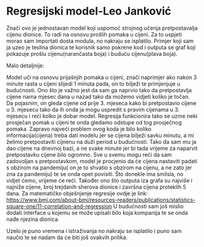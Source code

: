# Regresijski model-Leo Janković 

Znači ovo je jednostavan model koji uspomoć strojnog učenja pretpostavalja cijenu dionice. To radi na osnovu prošlih pomaka u cijeni. 
Za to uspjeti morao sam importati dosta modula, no nakraju se isplatilo. Primjer koji sam ja uzeo je teslina dionica te korisnik samo pokrene kod i outputa se graf koji pokazuje prošlu cijenu(narančasta boja) i buduću cijenu(plava boja).

Malo detaljnije:

Model uči na osnovu prijašnjih pomaka u cijeni, znači naprimjer ako nakon 3 minute rasta u cijeni slijedi 1 minuta pada, on to bilježi te primjenjuje u budućnosti. Ono što je važno jest da sam ga naprvio tako da pretpostavlja cijene nama mjesec dana u nazad tako da možemo vidjeti koliko je točan. Da pojasnim, on gleda cijene od prije 3. mjeseca kako bi pretpostavio cijene u 3. mjesecu tako da ih onda ja mogu uspredit s pravim cijenama u 3. mjesecu i reći kolko je dobar model. Regresija funkcionira tako se uzme neki prosječan pomak u cijeni te onda gledamo odstupe od tog prosječnog pomaka. Zapravo najveći problem ovog koda je bilo koliko informacija(cijena) treba dati modelu jer se cijena bilježi savku minutu, a mi želimo pretpostaviti cijnenu na duži period u budućnosti. Tako da sam mu ja dao cijene na dnevnoj bazi, a ne svake minute jer bi tada vrijeme za naparvit pretpostavku cijene bilo ogromno. Sve u svemu  mogu reći da sam zadovoljan s pretpostavkom, model je procjenio da će cijena nastaviti padati s obzirom na pandemiju( on je to shvatio s obzirom na cijenu, a ne zato jer zna za pandemiju) te se onda opet povisiti. Što donekle ima smilsla,  no vidjet ćemo, vrijeme će reći. Također ono što outputa iza grafa su najviše i najniže cijene, broj trejdanih sherova dionice i završna cijena proteklih 5 dana. Za matematičko obješnjenje regresije ovdje je link:
https://www.bmj.com/about-bmj/resources-readers/publications/statistics-square-one/11-correlation-and-regression 
U budućnosti sam još mislio dodati interface u kojemu se može upisati bilo koja kompanija te se onda nađe njezina dionica. 


Uzelo je puno vremena i istraživanja no nakraju se isplatilo i puno sam naučio te se  nadam  da će biti još ovakvih prilika. 
